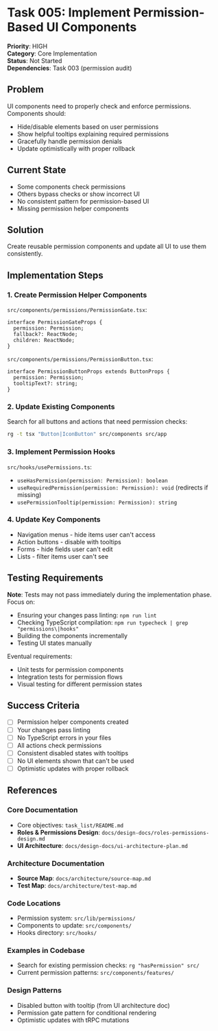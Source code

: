 # Task 005: Implement Permission-Based UI Components

**Priority**: HIGH  
**Category**: Core Implementation  
**Status**: Not Started  
**Dependencies**: Task 003 (permission audit)

## Problem

UI components need to properly check and enforce permissions. Components should:

- Hide/disable elements based on user permissions
- Show helpful tooltips explaining required permissions
- Gracefully handle permission denials
- Update optimistically with proper rollback

## Current State

- Some components check permissions
- Others bypass checks or show incorrect UI
- No consistent pattern for permission-based UI
- Missing permission helper components

## Solution

Create reusable permission components and update all UI to use them consistently.

## Implementation Steps

### 1. Create Permission Helper Components

`src/components/permissions/PermissionGate.tsx`:

```tsx
interface PermissionGateProps {
  permission: Permission;
  fallback?: ReactNode;
  children: ReactNode;
}
```

`src/components/permissions/PermissionButton.tsx`:

```tsx
interface PermissionButtonProps extends ButtonProps {
  permission: Permission;
  tooltipText?: string;
}
```

### 2. Update Existing Components

Search for all buttons and actions that need permission checks:

```bash
rg -t tsx "Button|IconButton" src/components src/app
```

### 3. Implement Permission Hooks

`src/hooks/usePermissions.ts`:

- `useHasPermission(permission: Permission): boolean`
- `useRequiredPermission(permission: Permission): void` (redirects if missing)
- `usePermissionTooltip(permission: Permission): string`

### 4. Update Key Components

- Navigation menus - hide items user can't access
- Action buttons - disable with tooltips
- Forms - hide fields user can't edit
- Lists - filter items user can't see

## Testing Requirements

**Note**: Tests may not pass immediately during the implementation phase. Focus on:

- Ensuring your changes pass linting: `npm run lint`
- Checking TypeScript compilation: `npm run typecheck | grep "permissions\|hooks"`
- Building the components incrementally
- Testing UI states manually

Eventual requirements:

- Unit tests for permission components
- Integration tests for permission flows
- Visual testing for different permission states

## Success Criteria

- [ ] Permission helper components created
- [ ] Your changes pass linting
- [ ] No TypeScript errors in your files
- [ ] All actions check permissions
- [ ] Consistent disabled states with tooltips
- [ ] No UI elements shown that can't be used
- [ ] Optimistic updates with proper rollback

## References

### Core Documentation

- Core objectives: `task_list/README.md`
- **Roles & Permissions Design**: `docs/design-docs/roles-permissions-design.md`
- **UI Architecture**: `docs/design-docs/ui-architecture-plan.md`

### Architecture Documentation

- **Source Map**: `docs/architecture/source-map.md`
- **Test Map**: `docs/architecture/test-map.md`

### Code Locations

- Permission system: `src/lib/permissions/`
- Components to update: `src/components/`
- Hooks directory: `src/hooks/`

### Examples in Codebase

- Search for existing permission checks: `rg "hasPermission" src/`
- Current permission patterns: `src/components/features/`

### Design Patterns

- Disabled button with tooltip (from UI architecture doc)
- Permission gate pattern for conditional rendering
- Optimistic updates with tRPC mutations
